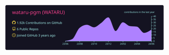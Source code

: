 
  [![](https://raw.githubusercontent.com/wataru-pgm/GitHub_Profile/master/profile-summary-card-output/radical/0-profile-details.svg)](https://github.com/vn7n24fzkq/github-profile-summary-cards)
<p align="left"> 
<!--   <img alt="github stats" height="200px" src="https://github-readme-stats.vercel.app/api?username=wataru-pgm&theme=radical&show_icons=ture" /> -->
<!--   <img alt="Top Langs" height="200px" src="https://github-readme-stats.vercel.app/api/top-langs/?username=wataru-pgm&layout=compact&show_icons=true&theme=radical" /> -->
</p>

